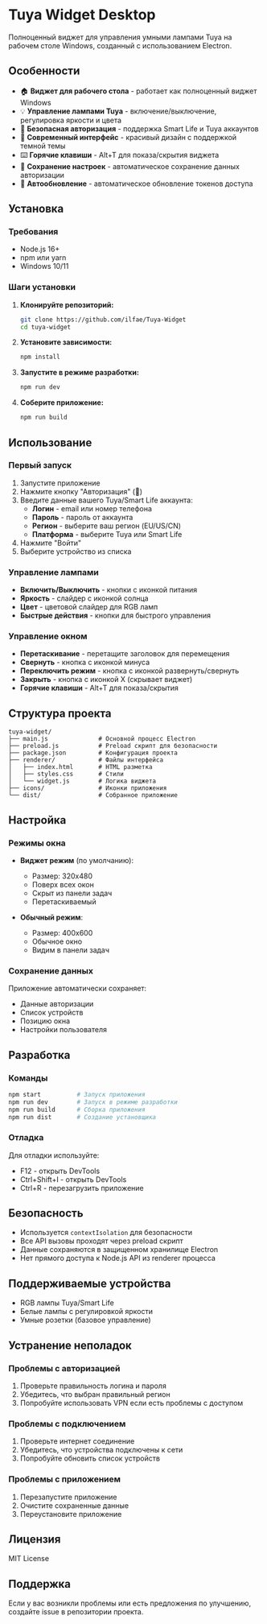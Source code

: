 # Tuya Widget Desktop

Полноценный виджет для управления умными лампами Tuya на рабочем столе Windows, созданный с использованием Electron.

## Особенности

- 🏠 **Виджет для рабочего стола** - работает как полноценный виджет Windows
- 💡 **Управление лампами Tuya** - включение/выключение, регулировка яркости и цвета
- 🔐 **Безопасная авторизация** - поддержка Smart Life и Tuya аккаунтов
- 🎨 **Современный интерфейс** - красивый дизайн с поддержкой темной темы
- ⌨️ **Горячие клавиши** - Alt+T для показа/скрытия виджета
- 💾 **Сохранение настроек** - автоматическое сохранение данных авторизации
- 🔄 **Автообновление** - автоматическое обновление токенов доступа

## Установка

### Требования
- Node.js 16+ 
- npm или yarn
- Windows 10/11

### Шаги установки

1. **Клонируйте репозиторий:**
   ```bash
   git clone https://github.com/ilfae/Tuya-Widget
   cd tuya-widget
   ```

2. **Установите зависимости:**
   ```bash
   npm install
   ```

3. **Запустите в режиме разработки:**
   ```bash
   npm run dev
   ```

4. **Соберите приложение:**
   ```bash
   npm run build
   ```

## Использование

### Первый запуск

1. Запустите приложение
2. Нажмите кнопку "Авторизация" (🔑)
3. Введите данные вашего Tuya/Smart Life аккаунта:
   - **Логин** - email или номер телефона
   - **Пароль** - пароль от аккаунта
   - **Регион** - выберите ваш регион (EU/US/CN)
   - **Платформа** - выберите Tuya или Smart Life
4. Нажмите "Войти"
5. Выберите устройство из списка

### Управление лампами

- **Включить/Выключить** - кнопки с иконкой питания
- **Яркость** - слайдер с иконкой солнца
- **Цвет** - цветовой слайдер для RGB ламп
- **Быстрые действия** - кнопки для быстрого управления

### Управление окном

- **Перетаскивание** - перетащите заголовок для перемещения
- **Свернуть** - кнопка с иконкой минуса
- **Переключить режим** - кнопка с иконкой развернуть/свернуть
- **Закрыть** - кнопка с иконкой X (скрывает виджет)
- **Горячие клавиши** - Alt+T для показа/скрытия

## Структура проекта

```
tuya-widget/
├── main.js              # Основной процесс Electron
├── preload.js           # Preload скрипт для безопасности
├── package.json         # Конфигурация проекта
├── renderer/            # Файлы интерфейса
│   ├── index.html       # HTML разметка
│   ├── styles.css       # Стили
│   └── widget.js        # Логика виджета
├── icons/               # Иконки приложения
└── dist/                # Собранное приложение
```

## Настройка

### Режимы окна

- **Виджет режим** (по умолчанию):
  - Размер: 320x480
  - Поверх всех окон
  - Скрыт из панели задач
  - Перетаскиваемый

- **Обычный режим**:
  - Размер: 400x600
  - Обычное окно
  - Видим в панели задач

### Сохранение данных

Приложение автоматически сохраняет:
- Данные авторизации
- Список устройств
- Позицию окна
- Настройки пользователя

## Разработка

### Команды

```bash
npm start          # Запуск приложения
npm run dev        # Запуск в режиме разработки
npm run build      # Сборка приложения
npm run dist       # Создание установщика
```

### Отладка

Для отладки используйте:
- F12 - открыть DevTools
- Ctrl+Shift+I - открыть DevTools
- Ctrl+R - перезагрузить приложение

## Безопасность

- Используется `contextIsolation` для безопасности
- Все API вызовы проходят через preload скрипт
- Данные сохраняются в защищенном хранилище Electron
- Нет прямого доступа к Node.js API из renderer процесса

## Поддерживаемые устройства

- RGB лампы Tuya/Smart Life
- Белые лампы с регулировкой яркости
- Умные розетки (базовое управление)

## Устранение неполадок

### Проблемы с авторизацией
1. Проверьте правильность логина и пароля
2. Убедитесь, что выбран правильный регион
3. Попробуйте использовать VPN если есть проблемы с доступом

### Проблемы с подключением
1. Проверьте интернет соединение
2. Убедитесь, что устройства подключены к сети
3. Попробуйте обновить список устройств

### Проблемы с приложением
1. Перезапустите приложение
2. Очистите сохраненные данные
3. Переустановите приложение

## Лицензия

MIT License

## Поддержка


Если у вас возникли проблемы или есть предложения по улучшению, создайте issue в репозитории проекта. 


